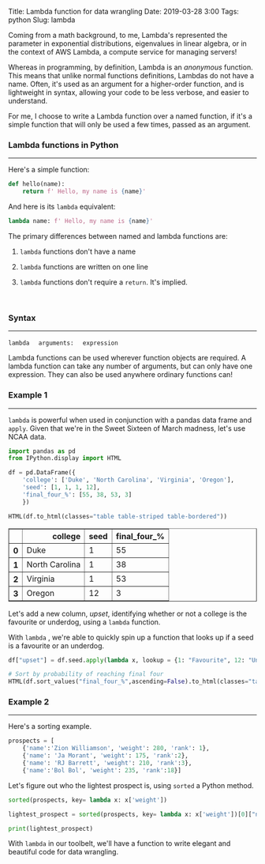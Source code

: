 Title: Lambda function for data wrangling
Date: 2019-03-28 3:00
Tags: python
Slug: lambda

Coming from a math background, to me, Lambda's represented the parameter in exponential distributions, eigenvalues in linear algebra, or in the context of AWS Lambda, a compute service for managing servers!
 

Whereas in programming, by definition, Lambda is an *anonymous* function. This means that unlike normal functions definitions, Lambdas do not have a name.  Often, it's used as an argument for a higher-order function, and is lightweight in syntax, allowing your code to be less verbose, and easier to understand. 


For me, I choose to write a Lambda function over a named function, if it's a simple function that will only be used a few times, passed as an argument. 
<br>

### Lambda functions in Python
---

Here's a simple function:

```python
def hello(name):
    return f' Hello, my name is {name}'
```

And here is its `lambda` equivalent:

```python
lambda name: f' Hello, my name is {name}'
```

The primary differences between named and lambda functions are:

1. `lambda` functions don't have a name

2. `lambda` functions are written on one line

3. `lambda` functions don't require a `return`. It's implied.
<br>

### Syntax
---

`lambda  `   `arguments:  ` `expression` 

Lambda functions can be used wherever function objects are required. A lambda function can take any number of arguments, but can only have one expression.  They can also be used anywhere ordinary functions can! 
<br>

### Example 1
---

`lambda` is powerful when used in conjunction with a pandas data frame and `apply`.  Given that we're in the Sweet Sixteen of March madness, let's use NCAA data.
<br>


```python
import pandas as pd
from IPython.display import HTML

df = pd.DataFrame({
    'college': ['Duke', 'North Carolina', 'Virginia', 'Oregon'],
    'seed': [1, 1, 1, 12],
    'final_four_%': [55, 38, 53, 3]
    })
```


```python
HTML(df.to_html(classes="table table-striped table-bordered"))
```




<table border="1" class="dataframe table table-striped table-bordered">
  <thead>
    <tr style="text-align: right;">
      <th></th>
      <th>college</th>
      <th>seed</th>
      <th>final_four_%</th>
    </tr>
  </thead>
  <tbody>
    <tr>
      <th>0</th>
      <td>Duke</td>
      <td>1</td>
      <td>55</td>
    </tr>
    <tr>
      <th>1</th>
      <td>North Carolina</td>
      <td>1</td>
      <td>38</td>
    </tr>
    <tr>
      <th>2</th>
      <td>Virginia</td>
      <td>1</td>
      <td>53</td>
    </tr>
    <tr>
      <th>3</th>
      <td>Oregon</td>
      <td>12</td>
      <td>3</td>
    </tr>
  </tbody>
</table>



Let's add a new column, *upset*, identifying whether or not a college is the favourite or underdog, using a ```lambda``` function.

With ```lambda``` , we're able to quickly spin up a function that looks up if a seed is a favourite or an underdog. 
<br>


```python
df["upset"] = df.seed.apply(lambda x, lookup = {1: "Favourite", 12: "Underdog"} : lookup[x])
```


```python
# Sort by probability of reaching final four
HTML(df.sort_values("final_four_%",ascending=False).to_html(classes="table table-striped table-bordered"))
```

### Example 2
---
Here's a sorting example.


```python
prospects = [
    {'name':'Zion Williamson', 'weight': 280, 'rank': 1}, 
    {'name': 'Ja Morant', 'weight': 175, 'rank':2},
    {'name': 'RJ Barrett', 'weight': 210, 'rank':3},
    {'name':'Bol Bol', 'weight': 235, 'rank':18}]
```

Let's figure out who the lightest prospect is, using ```sorted``` a Python method.


```python
sorted(prospects, key= lambda x: x['weight'])

lightest_prospect = sorted(prospects, key= lambda x: x['weight'])[0]["name"]

print(lightest_prospect)
```

With ```lambda``` in our toolbelt, we'll have a function to write elegant and beautiful code for data wrangling. 
<br>